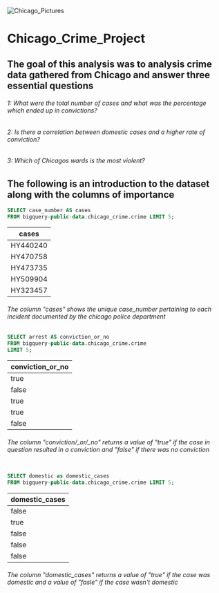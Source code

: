 
![Chicago_Pictures](https://user-images.githubusercontent.com/85455439/133498473-b822f98a-ecca-49bb-9f9b-f5cb7d12ef18.jpg)


# Chicago_Crime_Project # 

## The goal of this analysis was to analysis crime data gathered from Chicago and answer three essential questions ##

###### 1: What were the total number of cases and what was the percentage which ended up in convictions? ######

###### 2: Is there a correlation between domestic cases and a higher rate of conviction? ###### 

###### 3: Which of Chicagos wards is the most violent? ###### 


## The following is an introduction to the dataset along with the columns of importance ## 

```sql 
SELECT case_number AS cases 
FROM bigquery-public-data.chicago_crime.crime LIMIT 5;
```
| cases    |
| -------- |
| HY440240 |
| HY470758 |
| HY473735 |
| HY509904 |
| HY323457 |


###### The column "cases" shows the unique case_number pertaining to each incident documented by the chicago police department ######



```sql
SELECT arrest AS conviction_or_no 
FROM bigquery-public-data.chicago_crime.crime
LIMIT 5; 
```
| conviction\_or\_no |
| ------------------ |
| true               |
| false              |
| true               |
| true               |
| false              |

###### The column "conviction/_or/_no" returns a value of "true" if the case in question resulted in a conviction and "false" if there was no conviction #######


```sql 

SELECT domestic as domestic_cases 
FROM bigquery-public-data.chicago_crime.crime LIMIT 5; 
```
| domestic\_cases |
| --------------- |
| false           |
| true            |
| false           |
| false           |
| false           |
###### The column "domestic\_cases" returns a value of "true" if the case was domestic and a value of "fasle" if the case wasn't domestic ######

